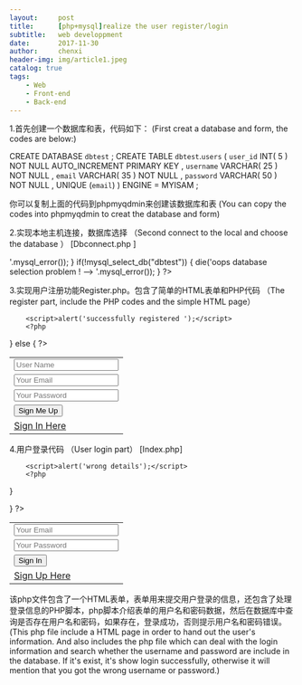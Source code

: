 ```yaml
---
layout:     post
title:      [php+mysql]realize the user register/login
subtitle:   web developpment
date:       2017-11-30
author:     chenxi
header-img: img/article1.jpeg
catalog: true
tags:
    - Web
    - Front-end
    - Back-end
---
```


1.首先创建一个数据库和表，代码如下：
(First creat a database and form, the codes are below:)

CREATE DATABASE `dbtest` ;
CREATE TABLE `dbtest`.`users` (
`user_id` INT( 5 ) NOT NULL AUTO_INCREMENT PRIMARY KEY ,
`username` VARCHAR( 25 ) NOT NULL ,
`email` VARCHAR( 35 ) NOT NULL ,
`password` VARCHAR( 50 ) NOT NULL ,
UNIQUE (`email`)
) ENGINE = MYISAM ;

你可以复制上面的代码到phpmyqdmin来创建该数据库和表
(You can copy the codes into phpmyqdmin to creat the database and form)

2.实现本地主机连接，数据库选择
（Second connect to the local and choose the database ）
[Dbconnect.php ]
<?php
if(!mysql_connect("localhost","root",""))
{
     die('oops connection problem ! --> '.mysql_error());
}
if(!mysql_select_db("dbtest"))
{
     die('oops database selection problem ! --> '.mysql_error());
}
?>

3.实现用户注册功能Register.php。包含了简单的HTML表单和PHP代码
（The register part, include the PHP codes and the simple HTML page）

<?php
session_start();
if(isset($_SESSION['user'])!="")
{
 header("Location: home.php");
}
include_once 'dbconnect.php';

if(isset($_POST['btn-signup']))
{
 $uname = mysql_real_escape_string($_POST['uname']);
 $email = mysql_real_escape_string($_POST['email']);
 $upass = md5(mysql_real_escape_string($_POST['pass']));
 
 if(mysql_query("INSERT INTO users(username,email,password) VALUES('$uname','$email','$upass')"))
 {
  ?>
        <script>alert('successfully registered ');</script>
        <?php
 }
 else
 {
  ?>
        <script>alert('error while registering you...');</script>
        <?php
 }
}
?>
<!DOCTYPE html PUBLIC "-//W3C//DTD XHTML 1.0 Transitional//EN" "http://www.w3.org/TR/xhtml1/DTD/xhtml1-transitional.dtd">
<html xmlns="http://www.w3.org/1999/xhtml">
<head>
<meta http-equiv="Content-Type" content="text/html; charset=utf-8" />
<title>Login & Registration System</title>
<link rel="stylesheet" href="style.css" type="text/css" />

</head>
<body>
<center>
<div id="login-form">
<form method="post">
<table align="center" width="30%" border="0">
<tr>
<td><input type="text" name="uname" placeholder="User Name" required /></td>
</tr>
<tr>
<td><input type="email" name="email" placeholder="Your Email" required /></td>
</tr>
<tr>
<td><input type="password" name="pass" placeholder="Your Password" required /></td>
</tr>
<tr>
<td><button type="submit" name="btn-signup">Sign Me Up</button></td>
</tr>
<tr>
<td><a href="index.php">Sign In Here</a></td>
</tr>
</table>
</form>
</div>
</center>
</body>
</html>

4.用户登录代码 
（User login part）
[Index.php]
<?php
session_start();
include_once 'dbconnect.php';

if(isset($_SESSION['user'])!="")
{
 header("Location: home.php");
}
if(isset($_POST['btn-login']))
{
 $email = mysql_real_escape_string($_POST['email']);
 $upass = mysql_real_escape_string($_POST['pass']);
 $res=mysql_query("SELECT * FROM users WHERE email='$email'");
 $row=mysql_fetch_array($res);
 if($row['password']==md5($upass))
 {
  $_SESSION['user'] = $row['user_id'];
  header("Location: home.php");
 }
 else
 {
  ?>
        <script>alert('wrong details');</script>
        <?php
 }
 
}
?>
<!DOCTYPE html PUBLIC "-//W3C//DTD XHTML 1.0 Transitional//EN" "http://www.w3.org/TR/xhtml1/DTD/xhtml1-transitional.dtd">
<html xmlns="http://www.w3.org/1999/xhtml">
<head>
<meta http-equiv="Content-Type" content="text/html; charset=utf-8" />
<title>cleartuts - Login & Registration System</title>
<link rel="stylesheet" href="style.css" type="text/css" />
</head>
<body>
<center>
<div id="login-form">
<form method="post">
<table align="center" width="30%" border="0">
<tr>
<td><input type="text" name="email" placeholder="Your Email" required /></td>
</tr>
<tr>
<td><input type="password" name="pass" placeholder="Your Password" required /></td>
</tr>
<tr>
<td><button type="submit" name="btn-login">Sign In</button></td>
</tr>
<tr>
<td><a href="register.php">Sign Up Here</a></td>
</tr>
</table>
</form>
</div>
</center>
</body>
</html>

该php文件包含了一个HTML表单，表单用来提交用户登录的信息，还包含了处理登录信息的PHP脚本，php脚本介绍表单的用户名和密码数据，然后在数据库中查询是否存在用户名和密码，如果存在，登录成功，否则提示用户名和密码错误。
(This php file include a HTML page in order to hand out the user's information. And also includes the php file which can deal with the login information and search whether the username and password are include in the database. If it's exist, it's show login successfully, otherwise it will mention that you got the wrong username or password.)



